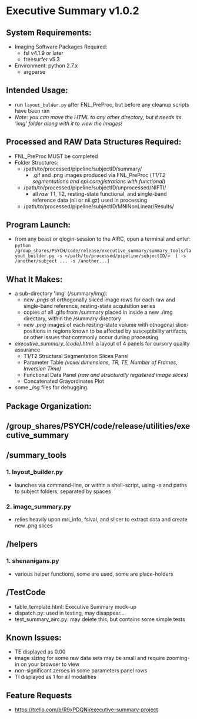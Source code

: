 # Executive Summary v1.0.2

## System Requirements:
- Imaging Software Packages Required: 
  - fsl v4.1.9 or later
  - freesurfer v5.3
- Environment: python 2.7.x 
  - argparse
  
## Intended Usage:
- run `layout_bulder.py` after FNL\_PreProc, but before any cleanup scripts have been ran
- _Note: you can move the HTML to any other directory, but it needs its 'img' folder along with it to view the images!_

## Processed and RAW Data Structures Required:
- FNL_PreProc MUST be completed
- Folder Structures:
  - /path/to/processed/pipeline/subjectID/summary/
    - .gif and .png images produced via FNL_PreProc (_T1/T2 segmentations and epi coregistrations with functional_)
  - /path/to/processed/pipeline/subjectID/unprocessed/NIFTI/
    - all _raw_ T1, T2, resting-state functional, and single-band reference data (nii or nii.gz) used in processing
  - /path/to/processed/pipeline/subjectID/MNINonLinear/Results/

## Program Launch:
- from any beast or qlogin-session to the AIRC, open a terminal and enter: 
  `python /group_shares/PSYCH/code/release/executive_summary/summary_tools/layout_builder.py -s </path/to/processed/pipeline/subjectID/>  [ -s /another/subject ... -s /another...]`

## What It Makes:
- a sub-directory 'img' (/summary/img):
    - new _.pngs_ of orthogonally sliced image rows for each raw and single-band reference, resting-state acquisition series
    - copies of all .gifs from /summary placed in inside a new ./img directory, within the /summary directory
    - new _.png_ images of each resting-state volume with othogonal slice-positions in regions known to be affected by susceptibility artifacts, or other issues that commonly occur during processing
- _executive\_summary\_(code).html_: a layout of 4 panels for cursory quality assurance
    -  T1/T2 Structural Segmentation Slices Panel
    -  Parameter Table _(voxel dimensions, TR, TE, Number of Frames, Inversion Time)_
    -  Functional Data Panel _(raw and structurally registered image slices)_
    -  Concatenated Grayordinates Plot
- some _\_log_ files for debugging

## Package Organization:
## /group_shares/PSYCH/code/release/utilities/executive_summary
## /summary_tools
### 1. layout_builder.py
   - launches via command-line, or within a shell-script, using -s and paths to subject folders, separated by spaces 
   
### 2. image_summary.py
   - relies heavily upon mri_info, fslval, and slicer to extract data and create new .png slices
   
## /helpers
### 1. shenanigans.py
   - various helper functions, some are used, some are place-holders 
  
## /TestCode
  - table_template.html: Executive Summary mock-up
  - dispatch.py: used in testing, may disappear...
  - test_summary_airc.py: may delete this, but contains some simple tests

## Known Issues:
  - TE displayed as 0.00
  - image sizing for some raw data sets may be small and require zooming-in on your browser to view
  - non-significant zeroes in some parameters panel rows
  - TI displayed as 1 for all modalities

## Feature Requests
 - https://trello.com/b/R9xPDQNi/executive-summary-project